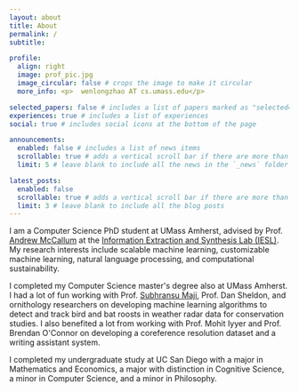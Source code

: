```yaml
---
layout: about
title: About
permalink: /
subtitle: 

profile:
  align: right
  image: prof_pic.jpg
  image_circular: false # crops the image to make it circular
  more_info: <p>  wenlongzhao AT cs.umass.edu</p>

selected_papers: false # includes a list of papers marked as "selected={true}"
experiences: true # includes a list of experiences 
social: true # includes social icons at the bottom of the page

announcements:
  enabled: false # includes a list of news items
  scrollable: true # adds a vertical scroll bar if there are more than 3 news items
  limit: 5 # leave blank to include all the news in the `_news` folder

latest_posts:
  enabled: false
  scrollable: true # adds a vertical scroll bar if there are more than 3 new posts items
  limit: 3 # leave blank to include all the blog posts
---
```


I am a Computer Science PhD student at UMass Amherst, advised by Prof. [Andrew McCallum](https://people.cs.umass.edu/~mccallum/) at the [Information Extraction and Synthesis Lab (IESL)](http://www.iesl.cs.umass.edu/people). My research interests include scalable machine learning, customizable machine learning, natural language processing, and computational sustainability.

I completed my Computer Science master's degree also at UMass Amherst. I had a lot of fun working with Prof. [Subhransu Maji](https://people.cs.umass.edu/~smaji/index.html), Prof. Dan Sheldon, and ornithology researchers on developing machine learning algorithms to detect and track bird and bat roosts in weather radar data for conservation studies. I also benefited a lot from working with Prof. Mohit Iyyer and Prof. Brendan O'Connor on developing a coreference resolution dataset and a writing assistant system. 

I completed my undergraduate study at UC San Diego with a major in Mathematics and Economics, a major with distinction in Cognitive Science, a minor in Computer Science, and a minor in Philosophy. 
